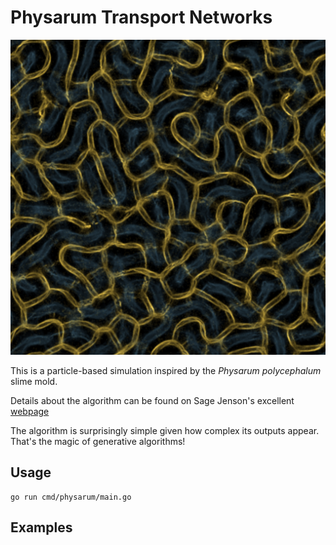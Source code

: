 # Physarum Transport Networks

![Example](./images/black_gold.png)

This is a particle-based simulation inspired by the _Physarum polycephalum_
slime mold.

Details about the algorithm can be found on Sage Jenson's excellent [webpage](https://sagejenson.com/physarum)

The algorithm is surprisingly simple given how complex its outputs appear.
That's the magic of generative algorithms!

## Usage

    go run cmd/physarum/main.go

## Examples
